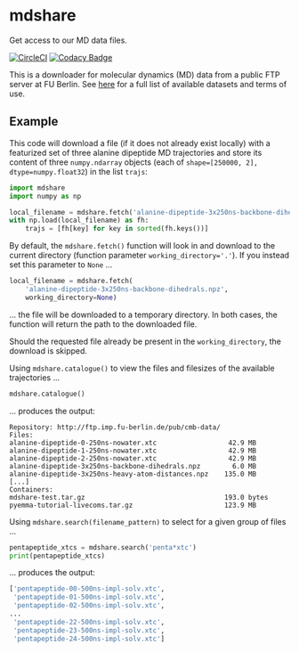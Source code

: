 # mdshare
Get access to our MD data files.

[![CircleCI](https://circleci.com/gh/markovmodel/mdshare/tree/master.svg?style=svg)](https://circleci.com/gh/markovmodel/mdshare/tree/master)
[![Codacy Badge](https://api.codacy.com/project/badge/Grade/b9a86155b4e84bf3b397bad0c04e42a9)](https://www.codacy.com/app/cwehmeyer/mdshare?utm_source=github.com&amp;utm_medium=referral&amp;utm_content=markovmodel/mdshare&amp;utm_campaign=Badge_Grade)

This is a downloader for molecular dynamics (MD) data from a public FTP server at FU Berlin. See [here](https://markovmodel.github.io/mdshare/) for a full list of available datasets and terms of use.

## Example
This code will download a file (if it does not already exist locally) with a featurized set of three alanine dipeptide MD trajectories and store its content of three `numpy.ndarray` objects (each of `shape=[250000, 2], dtype=numpy.float32`) in the list `trajs`:

```python
import mdshare
import numpy as np

local_filename = mdshare.fetch('alanine-dipeptide-3x250ns-backbone-dihedrals.npz')
with np.load(local_filename) as fh:
    trajs = [fh[key] for key in sorted(fh.keys())]
```

By default, the `mdshare.fetch()` function will look in and download to the current directory (function parameter `working_directory='.'`). If you instead set this parameter to `None` ...

```python
local_filename = mdshare.fetch(
    'alanine-dipeptide-3x250ns-backbone-dihedrals.npz',
    working_directory=None)
```

... the file will be downloaded to a temporary directory. In both cases, the function will return the path to the downloaded file.

Should the requested file already be present in the `working_directory`, the download is skipped.

Using `mdshare.catalogue()` to view the files and filesizes of the available trajectories ...

```python
mdshare.catalogue()
```

... produces the output:

```text
Repository: http://ftp.imp.fu-berlin.de/pub/cmb-data/
Files:
alanine-dipeptide-0-250ns-nowater.xtc                  42.9 MB
alanine-dipeptide-1-250ns-nowater.xtc                  42.9 MB
alanine-dipeptide-2-250ns-nowater.xtc                  42.9 MB
alanine-dipeptide-3x250ns-backbone-dihedrals.npz        6.0 MB
alanine-dipeptide-3x250ns-heavy-atom-distances.npz    135.0 MB
[...]
Containers:
mdshare-test.tar.gz                                   193.0 bytes
pyemma-tutorial-livecoms.tar.gz                       123.9 MB
```

Using `mdshare.search(filename_pattern)` to select for a given group of files ...

```python
pentapeptide_xtcs = mdshare.search('penta*xtc')
print(pentapeptide_xtcs)
```

... produces the output:

```python
['pentapeptide-00-500ns-impl-solv.xtc',
 'pentapeptide-01-500ns-impl-solv.xtc',
 'pentapeptide-02-500ns-impl-solv.xtc',
...
 'pentapeptide-22-500ns-impl-solv.xtc',
 'pentapeptide-23-500ns-impl-solv.xtc',
 'pentapeptide-24-500ns-impl-solv.xtc']
```
